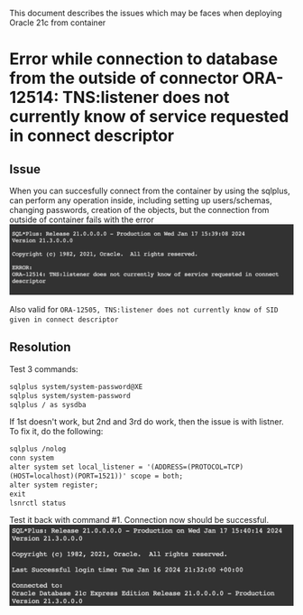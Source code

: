 This document describes the issues which may be faces when deploying Oracle 21c from container

# Error while connection to database from the outside of connector ORA-12514: TNS:listener does not currently know of service requested in connect descriptor

## Issue

When you can succesfully connect from the container by using the sqlplus, can perform any operation inside, including setting up users/schemas, changing passwords, creation of the objects, but the connection from outside of container fails with the error
![ORA-12514](img/oracle_error_ORA-12514.png)

Also valid for
`ORA-12505, TNS:listener does not currently know of SID given in connect descriptor`

## Resolution

Test 3 commands:

```
sqlplus system/system-password@XE
sqlplus system/system-password
sqlplus / as sysdba
```

If 1st doesn't work, but 2nd and 3rd do work, then the issue is with listner. To fix it, do the following:

```
sqlplus /nolog
conn system
alter system set local_listener = '(ADDRESS=(PROTOCOL=TCP)(HOST=localhost)(PORT=1521))' scope = both;
alter system register;
exit
lsnrctl status
```

Test it back with command #1. Connection now should be successful.
![Alt text](img/oracle_successfull_connection.png)
